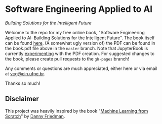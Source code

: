 # Software Engineering Applied to AI 

_Building Solutions for the Intelligent Future_

Welcome to the repo for my free online book, "Software Engineering Applied to AI: Building Solutions for the Intelligent Future". 
The book itself can be found [here](). 
(A somewhat ugly version of) the PDF can be found in the book.pdf file above in the `master` branch. Note that JupyterBook is currently [experimenting](https://jupyterbook.org/advanced/pdf.html) with the PDF creation.
For suggested changes to the book, please create pull requests to the `gh-pages` branch!

Any comments or questions are much appreciated, either here or via email at vcg@cin.ufpe.br.

Thanks so much!

## Disclaimer

This project was heavily inspired by the book "[Machine Learning from Scratch](https://dafriedman97.github.io/mlbook/content/introduction.html)" by [Danny Friedman](mailto:dafrdman@gmail.com).

